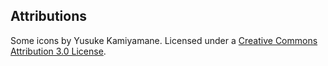 
## Attributions

Some icons by Yusuke Kamiyamane. Licensed under a
[Creative Commons Attribution 3.0 License](https://creativecommons.org/licenses/by/3.0/).
